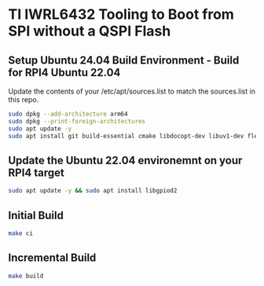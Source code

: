 # TI IWRL6432 Tooling to Boot from SPI without a QSPI Flash

## Setup Ubuntu 24.04 Build Environment - Build for RPI4 Ubuntu 22.04
Update the contents of your /etc/apt/sources.list to match the sources.list in this repo.

```bash
sudo dpkg --add-architecture arm64
sudo dpkg --print-foreign-architectures
sudo apt update -y
sudo apt install git build-essential cmake libdocopt-dev libuv1-dev flex bison libgtest-dev spi-tools gcc-11-aarch64-linux-gnu g++-11-aarch64-linux-gnu libgpiod-dev libgpiod-dev:arm64
```

## Update the Ubuntu 22.04 environemnt on your RPI4 target
```bash
sudo apt update -y && sudo apt install libgpiod2
```

## Initial Build
```bash
make ci
```

## Incremental Build
```bash
make build
```


